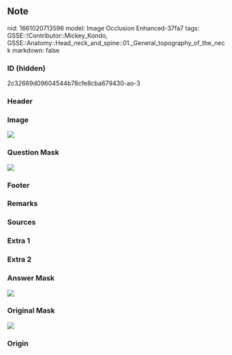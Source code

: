 ## Note
nid: 1661020713596
model: Image Occlusion Enhanced-37fa7
tags: GSSE::!Contributor::Mickey_Kondo, GSSE::Anatomy::Head_neck_and_spine::01._General_topography_of_the_neck
markdown: false

### ID (hidden)
2c32669d09604544b78cfe8cba679430-ao-3

### Header


### Image
<img src="tmpk27zsl67.png">

### Question Mask
<img src="2c32669d09604544b78cfe8cba679430-ao-3-Q.svg">

### Footer


### Remarks


### Sources


### Extra 1


### Extra 2


### Answer Mask
<img src="2c32669d09604544b78cfe8cba679430-ao-3-A.svg">

### Original Mask
<img src="2c32669d09604544b78cfe8cba679430-ao-O.svg">

### Origin


